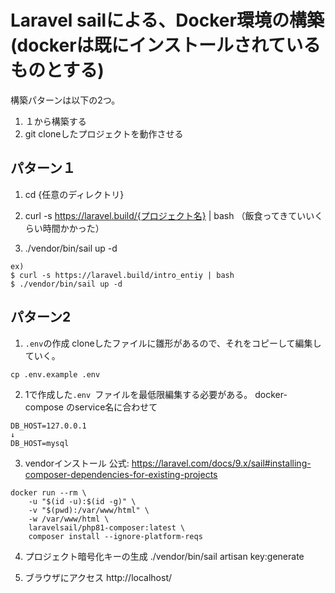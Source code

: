 # Laravel sailによる、Docker環境の構築(dockerは既にインストールされているものとする)
構築パターンは以下の2つ。
1. １から構築する
2. git cloneしたプロジェクトを動作させる
   
## パターン１
1. cd {任意のディレクトリ}

2. curl -s https://laravel.build/{プロジェクト名} | bash
（飯食ってきていいくらい時間かかった）

3. ./vendor/bin/sail up -d
```
ex)  
$ curl -s https://laravel.build/intro_entiy | bash
$ ./vendor/bin/sail up -d
```

## パターン2
1. `.env`の作成
  cloneしたファイルに雛形があるので、それをコピーして編集していく。
```
cp .env.example .env
```

2. 1で作成した`.env `ファイルを最低限編集する必要がある。
docker-compose のservice名に合わせて
```
DB_HOST=127.0.0.1
↓
DB_HOST=mysql
```

3. vendorインストール
公式: https://laravel.com/docs/9.x/sail#installing-composer-dependencies-for-existing-projects
```
docker run --rm \
    -u "$(id -u):$(id -g)" \
    -v "$(pwd):/var/www/html" \
    -w /var/www/html \
    laravelsail/php81-composer:latest \
    composer install --ignore-platform-reqs
```

4. プロジェクト暗号化キーの生成
./vendor/bin/sail artisan key:generate

5. ブラウザにアクセス
http://localhost/
